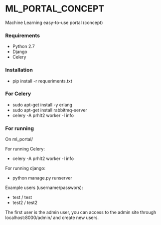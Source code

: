 # ML_PORTAL_CONCEPT
Machine Learning easy-to-use portal (concept)

### Requirements

* Python 2.7
* Django
* Celery

### Installation

* pip install -r requeriments.txt

### For Celery

* sudo apt-get install -y erlang
* sudo apt-get install rabbitmq-server
* celery -A prhlt2 worker -l info

### For running

On ml_portal/

For running Celery:

* celery -A prhlt2 worker -l info

For running django:

* python manage.py runserver

Example users (username/passwors):

* test / test
* test2 / test2

The first user is the admin user, you can access to the admin site through localhost:8000/admin/ and create new users.

